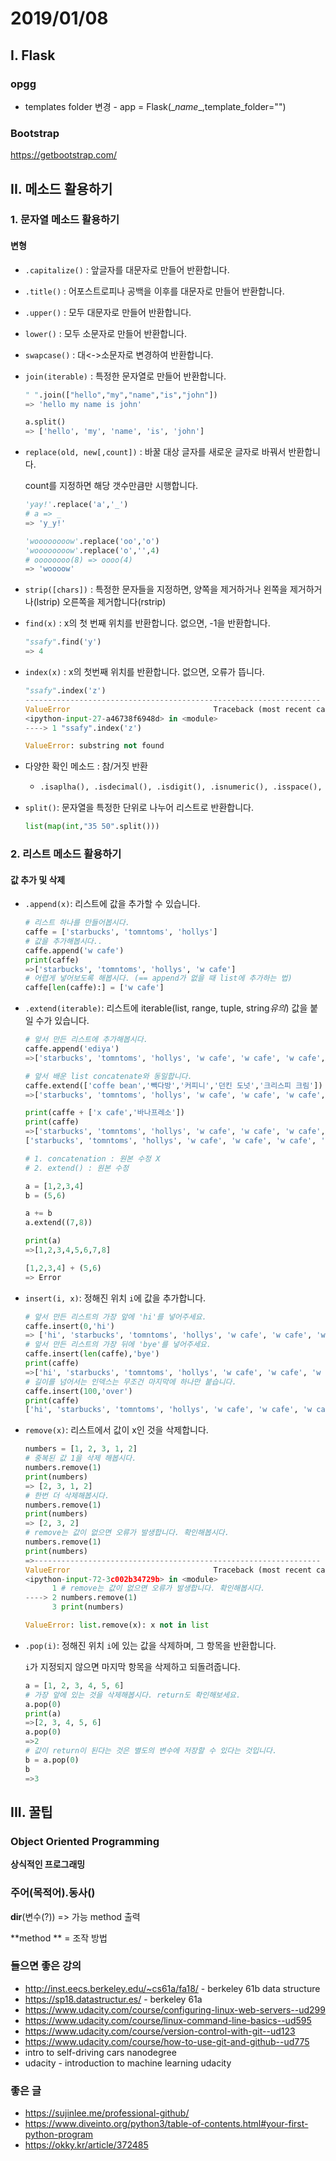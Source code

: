 # 2019/01/08

## I. Flask

### opgg

* templates folder 변경 - app = Flask(\__name__,template_folder="")

### Bootstrap

https://getbootstrap.com/



## II. 메소드 활용하기

### 1. 문자열 메소드 활용하기

#### 변형

* `.capitalize()` : 앞글자를 대문자로 만들어 반환합니다.

* `.title()` : 어포스트로피나 공백을 이후를 대문자로 만들어 반환합니다.

* `.upper()` : 모두 대문자로 만들어 반환합니다.

* `lower()` : 모두 소문자로 만들어 반환합니다.

* `swapcase()` : 대<->소문자로 변경하여 반환합니다.

* `join(iterable)` : 특정한 문자열로 만들어 반환합니다.

  ```python
  " ".join(["hello","my","name","is","john"])
  => 'hello my name is john'
  
  a.split()
  => ['hello', 'my', 'name', 'is', 'john']
  ```

* `replace(old, new[,count])` : 바꿀 대상 글자를 새로운 글자로 바꿔서 반환합니다.

  count를 지정하면 해당 갯수만큼만 시행합니다.

  ```python
  'yay!'.replace('a','_')
  # a => _
  => 'y_y!'
  
  'woooooooow'.replace('oo','o')
  'woooooooow'.replace('o','',4)
  # oooooooo(8) => oooo(4)
  => 'woooow'
  ```

* `strip([chars])` : 특정한 문자들을 지정하면, 양쪽을 제거하거나 왼쪽을 제거하거나(lstrip) 오른쪽을 제거합니다(rstrip)

* `find(x)` : x의 첫 번째 위치를 반환합니다. 없으면, -1을 반환합니다.

  ```python
  "ssafy".find('y')
  => 4
  ```

* `index(x)` : x의 첫번째 위치를 반환합니다. 없으면, 오류가 뜹니다.

  ```python
  "ssafy".index('z')
  ------------------------------------------------------------------
  ValueError                                Traceback (most recent call last)
  <ipython-input-27-a46738f6948d> in <module>
  ----> 1 "ssafy".index('z')
  
  ValueError: substring not found
  ```

* 다양한 확인 메소드 : 참/거짓 반환

  * ```python
    .isaplha(), .isdecimal(), .isdigit(), .isnumeric(), .isspace(), .issuper(), .istitle(), .islower()
    ```

* `split()`: 문자열을 특정한 단위로 나누어 리스트로 반환합니다.

  ```python
  list(map(int,"35 50".split()))
  ```

### 2. 리스트 메소드 활용하기

#### 값 추가 및 삭제

* `.append(x)`: 리스트에 값을 추가할 수 있습니다.

  ```python
  # 리스트 하나를 만들어봅시다.
  caffe = ['starbucks', 'tomntoms', 'hollys']
  # 값을 추가해봅시다..
  caffe.append('w cafe')
  print(caffe)
  =>['starbucks', 'tomntoms', 'hollys', 'w cafe']
  # 어렵게 넣어보도록 해봅시다. (== append가 없을 때 list에 추가하는 법)
  caffe[len(caffe):] = ['w cafe']
  ```

* `.extend(iterable)`: 리스트에 iterable(list, range, tuple, string*유의*) 값을 붙일 수가 있습니다.

  ```python
  # 앞서 만든 리스트에 추가해봅시다.
  caffe.append('ediya')
  =>['starbucks', 'tomntoms', 'hollys', 'w cafe', 'w cafe', 'w cafe', 'ediya']
  
  # 앞서 배운 list concatenate와 동일합니다.
  caffe.extend(['coffe bean','빽다방','커피니','던킨 도넛','크리스피 크림'])
  =>['starbucks', 'tomntoms', 'hollys', 'w cafe', 'w cafe', 'w cafe', 'ediya', 'coffe bean', '빽다방', '커피니', '던킨 도넛', '크리스피 크림']
  
  print(caffe + ['x cafe','바나프레소'])
  print(caffe)
  =>['starbucks', 'tomntoms', 'hollys', 'w cafe', 'w cafe', 'w cafe', 'ediya', 'coffe bean', '빽다방', '커피니', '던킨 도넛', '크리스피 크림', 'x cafe', '바나프레소']
  ['starbucks', 'tomntoms', 'hollys', 'w cafe', 'w cafe', 'w cafe', 'ediya', 'coffe bean', '빽다방', '커피니', '던킨 도넛', '크리스피 크림']
  
  # 1. concatenation : 원본 수정 X
  # 2. extend() : 원본 수정
  
  a = [1,2,3,4]
  b = (5,6)
  
  a += b
  a.extend((7,8))
  
  print(a)
  =>[1,2,3,4,5,6,7,8]
  
  [1,2,3,4] + (5,6) 
  => Error
  ```

* `insert(i, x)`: 정해진 위치 `i`에 값을 추가합니다.

  ```python
  # 앞서 만든 리스트의 가장 앞에 'hi'를 넣어주세요.
  caffe.insert(0,'hi')
  => ['hi', 'starbucks', 'tomntoms', 'hollys', 'w cafe', 'w cafe', 'w cafe', 'ediya', 'coffe bean', '빽다방', '커피니', '던킨 도넛', '크리스피 크림']
  # 앞서 만든 리스트의 가장 뒤에 'bye'를 넣어주세요.
  caffe.insert(len(caffe),'bye')
  print(caffe)
  =>['hi', 'starbucks', 'tomntoms', 'hollys', 'w cafe', 'w cafe', 'w cafe', 'ediya', 'coffe bean', '빽다방', '커피니', '던킨 도넛', 'bye', '크리스피 크림', 'bye'] # -1에 넣으니 마지막 -1 에 들어감
  # 길이를 넘어서는 인덱스는 무조건 마지막에 하나만 붙습니다.
  caffe.insert(100,'over')
  print(caffe)
  ['hi', 'starbucks', 'tomntoms', 'hollys', 'w cafe', 'w cafe', 'w cafe', 'ediya', 'coffe bean', '빽다방', '커피니', '던킨 도넛', 'bye', '크리스피 크림', 'bye', 'over']
  ```

* `remove(x)`: 리스트에서 값이 x인 것을 삭제합니다.

  ```python
  numbers = [1, 2, 3, 1, 2]
  # 중복된 값 1을 삭제 해봅시다.
  numbers.remove(1)
  print(numbers)
  => [2, 3, 1, 2]
  # 한번 더 삭제해봅시다.
  numbers.remove(1)
  print(numbers)
  => [2, 3, 2]
  # remove는 값이 없으면 오류가 발생합니다. 확인해봅시다.
  numbers.remove(1)
  print(numbers)
  =>----------------------------------------------------------------
  ValueError                                Traceback (most recent call last)
  <ipython-input-72-3c002b34729b> in <module>
        1 # remove는 값이 없으면 오류가 발생합니다. 확인해봅시다.
  ----> 2 numbers.remove(1)
        3 print(numbers)
  
  ValueError: list.remove(x): x not in list
  ```

* `.pop(i)`: 정해진 위치 `i`에 있는 값을 삭제하며, 그 항목을 반환합니다.

  `i`가 지정되지 않으면 마지막 항목을 삭제하고 되돌려줍니다.

  ```python
  a = [1, 2, 3, 4, 5, 6]
  # 가장 앞에 있는 것을 삭제해봅시다. return도 확인해보세요.
  a.pop(0)
  print(a)
  =>[2, 3, 4, 5, 6]
  a.pop(0)
  =>2
  # 값이 return이 된다는 것은 별도의 변수에 저장할 수 있다는 것입니다. 
  b = a.pop(0)
  b
  =>3
  ```


## III. 꿀팁

### Object Oriented Programming

**상식적인 프로그래밍** 

### 주어(목적어).동사()

**dir**(변수(?)) => 가능 method 출력

**method ** = 조작 방법

### 들으면 좋은 강의

* http://inst.eecs.berkeley.edu/~cs61a/fa18/ - berkeley 61b data structure
* https://sp18.datastructur.es/ - berkeley 61a
* https://www.udacity.com/course/configuring-linux-web-servers--ud299
* https://www.udacity.com/course/linux-command-line-basics--ud595
* https://www.udacity.com/course/version-control-with-git--ud123
* https://www.udacity.com/course/how-to-use-git-and-github--ud775
* intro to self-driving cars nanodegree
* udacity - introduction to machine learning udacity

### 좋은 글

* https://sujinlee.me/professional-github/
* https://www.diveinto.org/python3/table-of-contents.html#your-first-python-program
* https://okky.kr/article/372485